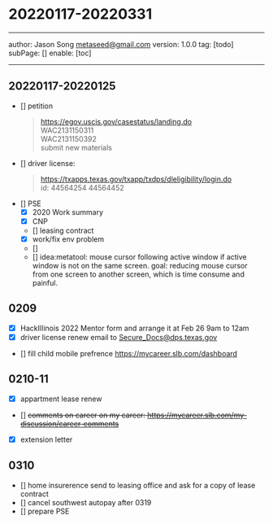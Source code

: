 # 20220117-20220331
---
author: Jason Song <metaseed@gmail.com>
version: 1.0.0
tag: [todo]
subPage: []
enable: [toc]

---
## 20220117-20220125
- [] petition
    > https://egov.uscis.gov/casestatus/landing.do   
    > WAC2131150311   
    > WAC2131150392   
    > submit new materials
- [] driver license:   
  > https://txapps.texas.gov/txapp/txdps/dleligibility/login.do  
  > id: 44564254  44564452
- [] PSE
     - [x] 2020 Work summary
     - [x] CNP
 
  - [] leasing contract
  - [x] work/fix env problem
  - [] 
  - [] idea:metatool: mouse cursor following active window if active window is not on the same screen. goal: reducing mouse cursor from one screen to another screen, which is time consume and painful.
## 0209
- [x] HackIIlinois 2022 Mentor form and arrange it at Feb 26 9am to 12am
- [x] driver license renew email to Secure_Docs@dps.texas.gov
- [] fill child mobile prefrence https://mycareer.slb.com/dashboard
## 0210-11
- [x] appartment lease renew
- [] ~~comments on career on my career: https://mycareer.slb.com/my-discussion/career-comments~~
- [x] extension letter
## 0310
- [] home insurerence send to leasing office and ask for a copy of lease contract
- []  cancel southwest autopay after 0319
- [] prepare PSE
